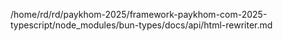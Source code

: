 /home/rd/rd/paykhom-2025/framework-paykhom-com-2025-typescript/node_modules/bun-types/docs/api/html-rewriter.md